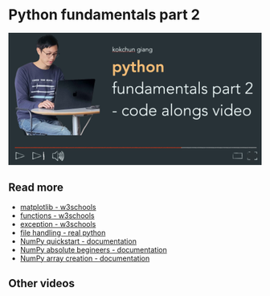 # Python fundamentals part 2

<a href="https://www.youtube.com/watch?v=x7nBYaWXHBk" target="_blank">
  <img src="https://github.com/kokchun/assets/blob/main/python_videos/python_fundamentals_2.png?raw=true" alt="python fundamentals part 2" width="600">
</a>


## Read more

- [matplotlib - w3schools][w3matplot]
- [functions - w3schools][w3func]
- [exception - w3schools][w3except] 
- [file handling - real python][real_files]
- [NumPy quickstart - documentation](https://numpy.org/devdocs/user/quickstart.html)
- [NumPy absolute begineers - documentation](https://numpy.org/devdocs/user/absolute_beginners.html)
- [NumPy array creation - documentation](https://numpy.org/devdocs/user/basics.creation.html)

[w3dict]: https://www.w3schools.com/python/python_dictionaries.asp
[real_files]: https://realpython.com/read-write-files-python/
[w3except]: https://www.w3schools.com/python/python_try_except.asp
[w3str]: https://www.w3schools.com/python/python_strings.asp
[w3func]: https://www.w3schools.com/python/python_functions.asp
[w3matplot]: https://www.w3schools.com/python/matplotlib_intro.asp
[w3list]: https://www.w3schools.com/python/python_lists.asp
[w3for]: https://www.w3schools.com/python/python_for_loops.asp
[real_pipenv]: https://realpython.com/pipenv-guide/
[git_repo_tutorial]: https://github.com/niklas-hjelm/Programmering-med-C-Sharp/blob/main/assets/newRepo.md
[w3while]: https://www.w3schools.com/python/python_while_loops.asp
[w3var]: https://www.w3schools.com/python/python_variables.asp
[w3input]: https://www.w3schools.com/python/python_user_input.asp

## Other videos 


